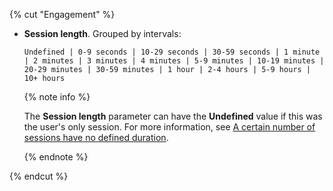 {% cut "Engagement" %}

- **Session length**. Grouped by intervals:
   ```
   Undefined | 0-9 seconds | 10-29 seconds | 30-59 seconds | 1 minute | 2 minutes | 3 minutes | 4 minutes | 5-9 minutes | 10-19 minutes | 20-29 minutes | 30-59 minutes | 1 hour | 2-4 hours | 5-9 hours | 10+ hours
   ```

   {% note info %}

   The **Session length** parameter can have the **Undefined** value if this was the user's only session. For more information, see [A certain number of sessions have no defined duration](../engagement-report.md#session-null).

   {% endnote %}

{% endcut %}
